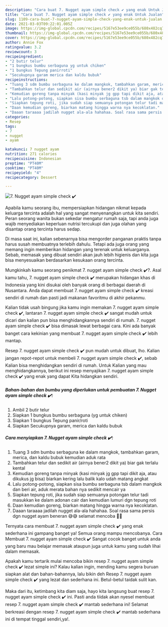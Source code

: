 ```yaml
---
description: "Cara buat 7. Nugget ayam simple check ✔️ yang enak Untuk Jualan"
title: "Cara buat 7. Nugget ayam simple check ✔️ yang enak Untuk Jualan"
slug: 1109-cara-buat-7-nugget-ayam-simple-check-yang-enak-untuk-jualan
date: 2021-03-03T09:22:01.005Z
image: https://img-global.cpcdn.com/recipes/5167e53ee9ce055b/680x482cq70/7-nugget-ayam-simple-check-✔️-foto-resep-utama.jpg
thumbnail: https://img-global.cpcdn.com/recipes/5167e53ee9ce055b/680x482cq70/7-nugget-ayam-simple-check-✔️-foto-resep-utama.jpg
cover: https://img-global.cpcdn.com/recipes/5167e53ee9ce055b/680x482cq70/7-nugget-ayam-simple-check-✔️-foto-resep-utama.jpg
author: Annie Fox
ratingvalue: 3.2
reviewcount: 3
recipeingredient:
- "2 butir telur"
- "1 bungkus bumbu serbaguna yg untuk chiken"
- "1 bungkus Tepung panirroti"
- "Secukupnya garam merica dan kaldu bubuk"
recipeinstructions:
- "Tuang 3 sdm bumbu serbaguna ke dalam mangkok, tambahkan garam, merica, dan kaldu bubuk kemudian aduk rata"
- "Tambahkan telur dan sedikit air (airnya bener2 dikit ya) biar gak terlalu kental"
- "Kemudian goreng tanpa minyak (kasi minyak jg gpp tapi dikit aja, atau dikukus jg bisa) biarkan kering lalu balik kalo udah matang angkat"
- "Lalu potong-potong, siapkan sisa bumbu serbaguna tsb dalam mangkok dan beri air, aduk merata bahan nya sedikit mencair ya"
- "Siapkan tepung roti, jika sudah siap semuanya potongan telur tadi masukkan ke dalam adonan cair dan kemudian lumuri dgn tepung roti"
- "Daan kemudian goreng, biarkan matang hingga warna nya kecoklatan."
- "Daaan taraaaa jadilah nugget ala-ala hahahaa. Soal rasa sama persis dgn nugget ayam beneran 😅😅 selamat mencoba 🙏🏻"
categories:
- Resep
tags:
- 7
- nugget
- ayam

katakunci: 7 nugget ayam 
nutrition: 271 calories
recipecuisine: Indonesian
preptime: "PT40M"
cooktime: "PT40M"
recipeyield: "4"
recipecategory: Dessert

---
```



![7. Nugget ayam simple check ✔️](https://img-global.cpcdn.com/recipes/5167e53ee9ce055b/680x482cq70/7-nugget-ayam-simple-check-✔️-foto-resep-utama.jpg)

Apabila kamu seorang ibu, mempersiapkan hidangan nikmat kepada keluarga tercinta adalah hal yang sangat menyenangkan untuk kita sendiri. Peran seorang  wanita bukan sekedar mengatur rumah saja, tapi anda juga wajib menyediakan keperluan nutrisi tercukupi dan juga olahan yang disantap orang tercinta harus sedap.

Di masa  saat ini, kalian sebenarnya bisa mengorder panganan praktis tanpa harus susah membuatnya terlebih dahulu. Tetapi ada juga orang yang memang ingin memberikan hidangan yang terenak untuk keluarganya. Sebab, memasak yang dibuat sendiri akan jauh lebih higienis dan kita juga bisa menyesuaikan berdasarkan kesukaan orang tercinta. 



Mungkinkah kamu seorang penikmat 7. nugget ayam simple check ✔️?. Asal kamu tahu, 7. nugget ayam simple check ✔️ merupakan hidangan khas di Indonesia yang kini disukai oleh banyak orang di berbagai daerah di Nusantara. Anda dapat membuat 7. nugget ayam simple check ✔️ kreasi sendiri di rumah dan pasti jadi makanan favoritmu di akhir pekanmu.

Kalian tidak usah bingung jika kamu ingin memakan 7. nugget ayam simple check ✔️, lantaran 7. nugget ayam simple check ✔️ sangat mudah untuk dicari dan kalian pun bisa menghidangkannya sendiri di rumah. 7. nugget ayam simple check ✔️ bisa dimasak lewat berbagai cara. Kini ada banyak banget cara kekinian yang membuat 7. nugget ayam simple check ✔️ lebih mantap.

Resep 7. nugget ayam simple check ✔️ pun mudah untuk dibuat, lho. Kalian jangan repot-repot untuk membeli 7. nugget ayam simple check ✔️, sebab Kalian bisa menghidangkan sendiri di rumah. Untuk Kalian yang mau menghidangkannya, berikut ini resep menyajikan 7. nugget ayam simple check ✔️ yang enak yang dapat Kita hidangkan sendiri.

<!--inarticleads1-->

##### Bahan-bahan dan bumbu yang diperlukan untuk pembuatan 7. Nugget ayam simple check ✔️:

1. Ambil 2 butir telur
1. Siapkan 1 bungkus bumbu serbaguna (yg untuk chiken)
1. Siapkan 1 bungkus Tepung panir/roti
1. Siapkan Secukupnya garam, merica dan kaldu bubuk




<!--inarticleads2-->

##### Cara menyiapkan 7. Nugget ayam simple check ✔️:

1. Tuang 3 sdm bumbu serbaguna ke dalam mangkok, tambahkan garam, merica, dan kaldu bubuk kemudian aduk rata
1. Tambahkan telur dan sedikit air (airnya bener2 dikit ya) biar gak terlalu kental
1. Kemudian goreng tanpa minyak (kasi minyak jg gpp tapi dikit aja, atau dikukus jg bisa) biarkan kering lalu balik kalo udah matang angkat
1. Lalu potong-potong, siapkan sisa bumbu serbaguna tsb dalam mangkok dan beri air, aduk merata bahan nya sedikit mencair ya
1. Siapkan tepung roti, jika sudah siap semuanya potongan telur tadi masukkan ke dalam adonan cair dan kemudian lumuri dgn tepung roti
1. Daan kemudian goreng, biarkan matang hingga warna nya kecoklatan.
1. Daaan taraaaa jadilah nugget ala-ala hahahaa. Soal rasa sama persis dgn nugget ayam beneran 😅😅 selamat mencoba 🙏🏻




Ternyata cara membuat 7. nugget ayam simple check ✔️ yang enak sederhana ini gampang banget ya! Semua orang mampu mencobanya. Cara Membuat 7. nugget ayam simple check ✔️ Sangat cocok banget untuk anda yang baru mau belajar memasak ataupun juga untuk kamu yang sudah lihai dalam memasak.

Apakah kamu tertarik mulai mencoba bikin resep 7. nugget ayam simple check ✔️ lezat simple ini? Kalau kalian ingin, mending kamu segera buruan siapkan alat dan bahan-bahannya, lalu bikin deh Resep 7. nugget ayam simple check ✔️ yang lezat dan sederhana ini. Betul-betul taidak sulit kan. 

Maka dari itu, ketimbang kita diam saja, hayo kita langsung buat resep 7. nugget ayam simple check ✔️ ini. Pasti anda tiidak akan nyesel membuat resep 7. nugget ayam simple check ✔️ mantab sederhana ini! Selamat berkreasi dengan resep 7. nugget ayam simple check ✔️ mantab sederhana ini di tempat tinggal sendiri,ya!.

